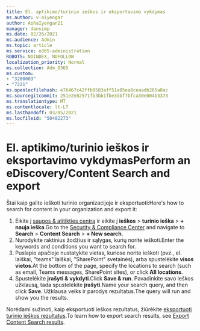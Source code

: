 ```yaml
---
title: El. aptikimo/turinio ieškos ir eksportavimo vykdymas
ms.author: v-aiyengar
author: AshaIyengar21
manager: dansimp
ms.date: 02/26/2021
ms.audience: Admin
ms.topic: article
ms.service: o365-administration
ROBOTS: NOINDEX, NOFOLLOW
localization_priority: Normal
ms.collection: Adm_O365
ms.custom:
- "3200003"
- "7221"
ms.openlocfilehash: e76467c42ffb9583aff51a05ea8ceaadb265a8ac
ms.sourcegitcommit: 251e2e82571fb3bb1fbe3dbf7bfca30e004b3373
ms.translationtype: MT
ms.contentlocale: lt-LT
ms.lasthandoff: 03/05/2021
ms.locfileid: "50482273"
---
```

# <a name="perform-an-ediscoverycontent-search-and-export"></a><span data-ttu-id="44935-102">El. aptikimo/turinio ieškos ir eksportavimo vykdymas</span><span class="sxs-lookup"><span data-stu-id="44935-102">Perform an eDiscovery/Content Search and export</span></span>

<span data-ttu-id="44935-103">Štai kaip galite ieškoti turinio organizacijoje ir eksportuoti:</span><span class="sxs-lookup"><span data-stu-id="44935-103">Here's how to search for content in your organization and export it:</span></span>

1. <span data-ttu-id="44935-104">Eikite į [saugos & atitikties centrą](https://go.microsoft.com/fwlink/?linkid=2086958) ir eikite į **ieškos**  >  **turinio ieška**  >  **+ nauja ieška**.</span><span class="sxs-lookup"><span data-stu-id="44935-104">Go to the [Security & Compliance Center](https://go.microsoft.com/fwlink/?linkid=2086958) and navigate to **Search** > **Content Search** > **+ New search**.</span></span>
1. <span data-ttu-id="44935-105">Nurodykite raktinius žodžius ir sąlygas, kurių norite ieškoti.</span><span class="sxs-lookup"><span data-stu-id="44935-105">Enter the keywords and conditions you want to search for.</span></span>
1. <span data-ttu-id="44935-106">Puslapio apačioje nustatykite vietas, kuriose norite ieškoti (pvz., el. laiškai, "teams" laiškai, "SharePoint" svetainės), arba spustelėkite **visos vietos**.</span><span class="sxs-lookup"><span data-stu-id="44935-106">At the bottom of the page, specify the locations to search (such as email, Teams messages, SharePoint sites), or click **All locations**.</span></span>
1. <span data-ttu-id="44935-107">Spustelėkite **įrašyti & vykdyti**.</span><span class="sxs-lookup"><span data-stu-id="44935-107">Click **Save & run**.</span></span> <span data-ttu-id="44935-108">Pavadinkite savo ieškos užklausą, tada spustelėkite **įrašyti**.</span><span class="sxs-lookup"><span data-stu-id="44935-108">Name your search query, and then click **Save**.</span></span> <span data-ttu-id="44935-109">Užklausa veiks ir parodys rezultatus.</span><span class="sxs-lookup"><span data-stu-id="44935-109">The query will run and show you the results.</span></span>

<span data-ttu-id="44935-110">Norėdami sužinoti, kaip eksportuoti ieškos rezultatus, žiūrėkite [eksportuoti turinio ieškos rezultatus](https://go.microsoft.com/fwlink/?linkid=2102118).</span><span class="sxs-lookup"><span data-stu-id="44935-110">To learn how to export search results, see [Export Content Search results](https://go.microsoft.com/fwlink/?linkid=2102118).</span></span>

